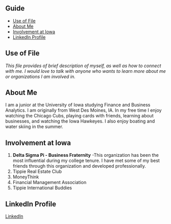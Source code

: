 ## Guide
- [Use of File](#Use-of-File)
- [About Me](#About-Me)
- [Involvement at Iowa](#Involvement-at-Iowa)
- [LinkedIn Profile](#LinkedIn-Profile)
## Use of File
*This file provides of brief description of myself, as well as how to connect with me. I would love to talk with anyone who wants to learn more about me or organizations I am involved in.* 
## About Me
I am a junior at the University of Iowa studying Finance and Business Analytics. I am originally from West Des Moines, IA. In my free time I enjoy watching the Chicago Cubs, playing cards with friends, learning about businesses, and watching the Iowa Hawkeyes. I also enjoy boating and water skiing in the summer. 
## Involvement at Iowa
1. **Delta Sigma Pi - Business Fraternity** 
-This organization has been the most influential during my college tenure. I have met some of my best friends through this organization and developed professionally. 
2. Tippie Real Estate Club
3. MoneyThink
4. Financial Management Association
5. Tippie International Buddies
## LinkedIn Profile
[LinkedIn](https://www.linkedin.com/in/adam-topping-291170172/)

